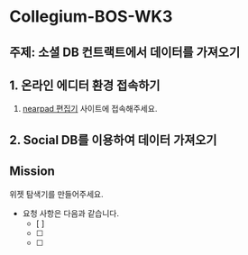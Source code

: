 # Collegium-BOS-WK3

## 주제: 소셜 DB 컨트랙트에서 데이터를 가져오기

## 1. 온라인 에디터 환경 접속하기
1. [nearpad 편집기](https://nearpad.dev/editor) 사이트에 접속해주세요.

## 2. Social DB를 이용하여 데이터 가져오기

## Mission
위젯 탐색기를 만들어주세요.
- 요청 사항은 다음과 같습니다. 
    - [ ] 
    - [ ] 
    - [ ] 